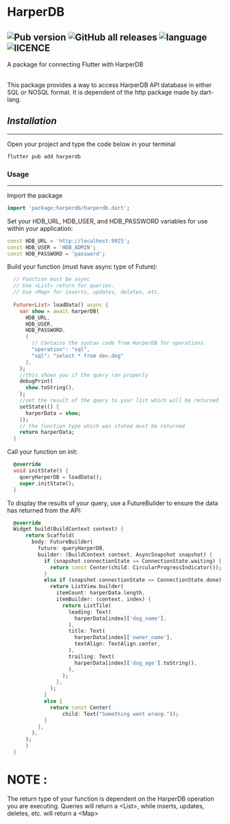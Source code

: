 # **HarperDB**

 ![Pub version](https://img.shields.io/badge/Pub-v0.0.1-orange) ![GitHub all releases](https://img.shields.io/github/downloads/HarperDB/harperdb-sdk-flutter/total) ![language](https://img.shields.io/github/languages/count/HarperDB/harperdb-sdk-flutter?color=g&style=plastic) ![lICENCE](https://img.shields.io/badge/Licence-BSD--3-yellow)
<br> 
---
 A package for connecting Flutter with HarperDB

 <br>
 This package provides a way to access HarperDB API database in either SQL or NOSQL format. It is dependent of the http package made by dart-lang. 
 
 
 ## *Installation*
 ---
Open your project and type the code below in your terminal
 ```dart
 flutter pub add harperdb
 ```

### Usage
***
Import the package 
```dart
import 'package:harperdb/harperdb.dart';
```

Set your HDB_URL, HDB_USER, and HDB_PASSWORD variables for use within your application:

```dart
const HDB_URL = 'http://localhost:9925';
const HDB_USER = 'HDB_ADMIN';
const HDB_PASSWORD = 'password';
```

Build your function (must have async type of Future):

```dart
  // Function must be async
  // Use <List> return for queries.
  // Use <Map> for inserts, updates, deletes, etc.
  
  Future<List> loadData() async {
    var show = await harperDB(
      HDB_URL,
      HDB_USER,
      HDB_PASSWORD,
      {
        // Contains the syntax code from HarperDB for operations.
        "operation": "sql",
        "sql": "select * from dev.dog"
      },
    );
    //this shows you if the query ran properly
    debugPrint(
      show.toString(),
    );
    //set the result of the query to your list which will be returned
    setState(() {
      harperData = show;
    });
    // the function type which was stated must be returned
    return harperData;
  }
```

Call your function on init:

```dart
  @override
  void initState() {
    queryHarperDB = loadData();
    super.initState();
  }
  ```
  
To display the results of your query, use a FutureBuilder to ensure the data has returned from the API:
  
  ``` dart
    @override
    Widget build(BuildContext context) {
        return Scaffold(
          body: FutureBuilder(
            future: queryHarperDB,
            builder: (BuildContext context, AsyncSnapshot snapshot) {
              if (snapshot.connectionState == ConnectionState.waiting) {
                return const Center(child: CircularProgressIndicator());
              }
              else if (snapshot.connectionState == ConnectionState.done) {
                return ListView.builder(
                  itemCount: harperData.length,
                  itemBuilder: (context, index) {
                    return ListTile(
                      leading: Text(
                        harperData[index]['dog_name'],
                      ),
                      title: Text(
                        harperData[index]['owner_name'],
                        textAlign: TextAlign.center,
                      ),
                      trailing: Text(
                        harperData[index]['dog_age'].toString(),
                      ),
                    );
                  },
                );
              }
              else {
                return const Center(
                    child: Text("Something went wrong."));
              }
            },
          ),
        );
        }
    }
  ```
  
  # **NOTE :**
  The return type of your function is dependent on the HarperDB operation you are executing. Queries will return a &lt;List&gt;, while inserts, updates, deletes, etc. will return a &lt;Map&gt;
